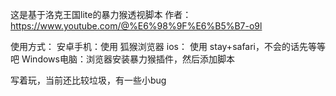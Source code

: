 这是基于洛克王国lite的暴力猴透视脚本
作者：https://www.youtube.com/@%E6%98%9F%E6%B5%B7-o9l

使用方式：
安卓手机：使用 狐猴浏览器 
ios： 使用 stay+safari，不会的话先等等吧
Windows电脑：浏览器安装暴力猴插件，然后添加脚本 

写着玩，当前还比较垃圾，有一些小bug
